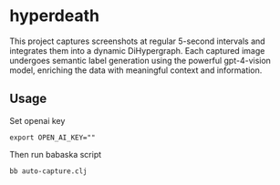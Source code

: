 # hyperdeath
This project captures screenshots at regular 5-second intervals and integrates them into a dynamic DiHypergraph. Each captured image undergoes semantic label generation using the powerful gpt-4-vision model, enriching the data with meaningful context and information.
## Usage
Set openai key
```
export OPEN_AI_KEY=""
```
Then run babaska script
```
bb auto-capture.clj
```
